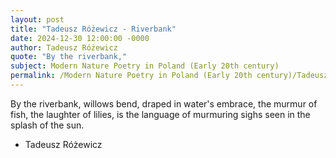```yaml
---
layout: post
title: "Tadeusz Różewicz - Riverbank"
date: 2024-12-30 12:00:00 -0000
author: Tadeusz Różewicz
quote: "By the riverbank,"
subject: Modern Nature Poetry in Poland (Early 20th century)
permalink: /Modern Nature Poetry in Poland (Early 20th century)/Tadeusz Różewicz/Tadeusz Różewicz - Riverbank
---
```


By the riverbank,
willows bend,
draped in water's embrace,
the murmur of fish,
the laughter of lilies,
is the language
of murmuring sighs
seen in the splash of the sun.


- Tadeusz Różewicz
